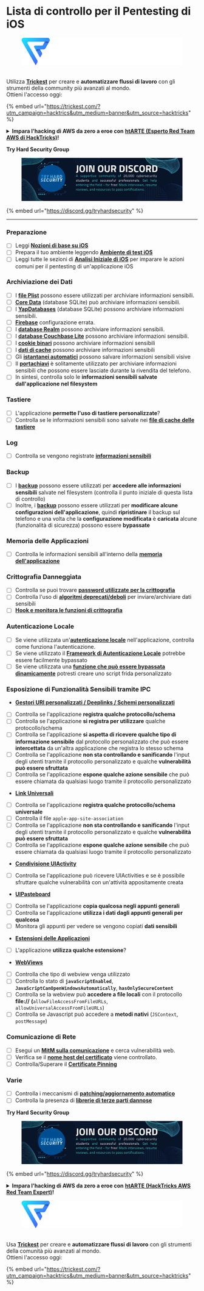 # Lista di controllo per il Pentesting di iOS

<figure><img src="../.gitbook/assets/image (3) (1) (1) (1) (1) (1).png" alt=""><figcaption></figcaption></figure>

\
Utilizza [**Trickest**](https://trickest.com/?utm\_campaign=hacktrics\&utm\_medium=banner\&utm\_source=hacktricks) per creare e **automatizzare flussi di lavoro** con gli strumenti della community più avanzati al mondo.\
Ottieni l'accesso oggi:

{% embed url="https://trickest.com/?utm_campaign=hacktrics&utm_medium=banner&utm_source=hacktricks" %}

<details>

<summary><strong>Impara l'hacking di AWS da zero a eroe con</strong> <a href="https://training.hacktricks.xyz/courses/arte"><strong>htARTE (Esperto Red Team AWS di HackTricks)</strong></a><strong>!</strong></summary>

Altri modi per supportare HackTricks:

* Se desideri vedere la tua **azienda pubblicizzata su HackTricks** o **scaricare HackTricks in PDF**, controlla i [**PIANI DI ABBONAMENTO**](https://github.com/sponsors/carlospolop)!
* Ottieni il [**merchandising ufficiale di PEASS & HackTricks**](https://peass.creator-spring.com)
* Scopri [**La Famiglia PEASS**](https://opensea.io/collection/the-peass-family), la nostra collezione esclusiva di [**NFT**](https://opensea.io/collection/the-peass-family)
* **Unisciti al** 💬 [**gruppo Discord**](https://discord.gg/hRep4RUj7f) o al [**gruppo telegram**](https://t.me/peass) o **seguici** su **Twitter** 🐦 [**@carlospolopm**](https://twitter.com/hacktricks\_live)**.**
* **Condividi i tuoi trucchi di hacking inviando PR ai** [**HackTricks**](https://github.com/carlospolop/hacktricks) e [**HackTricks Cloud**](https://github.com/carlospolop/hacktricks-cloud) repository di Github.

</details>

**Try Hard Security Group**

<figure><img src="../.gitbook/assets/telegram-cloud-document-1-5159108904864449420.jpg" alt=""><figcaption></figcaption></figure>

{% embed url="https://discord.gg/tryhardsecurity" %}

***

### Preparazione

* [ ] Leggi [**Nozioni di base su iOS**](ios-pentesting/ios-basics.md)
* [ ] Prepara il tuo ambiente leggendo [**Ambiente di test iOS**](ios-pentesting/ios-testing-environment.md)
* [ ] Leggi tutte le sezioni di [**Analisi Iniziale di iOS**](ios-pentesting/#initial-analysis) per imparare le azioni comuni per il pentesting di un'applicazione iOS

### Archiviazione dei Dati

* [ ] I [**file Plist**](ios-pentesting/#plist) possono essere utilizzati per archiviare informazioni sensibili.
* [ ] [**Core Data**](ios-pentesting/#core-data) (database SQLite) può archiviare informazioni sensibili.
* [ ] I [**YapDatabases**](ios-pentesting/#yapdatabase) (database SQLite) possono archiviare informazioni sensibili.
* [ ] [**Firebase**](ios-pentesting/#firebase-real-time-databases) configurazione errata.
* [ ] I [**database Realm**](ios-pentesting/#realm-databases) possono archiviare informazioni sensibili.
* [ ] I [**database Couchbase Lite**](ios-pentesting/#couchbase-lite-databases) possono archiviare informazioni sensibili.
* [ ] I [**cookie binari**](ios-pentesting/#cookies) possono archiviare informazioni sensibili
* [ ] I [**dati di cache**](ios-pentesting/#cache) possono archiviare informazioni sensibili
* [ ] Gli [**istantanei automatici**](ios-pentesting/#snapshots) possono salvare informazioni sensibili visive
* [ ] Il [**portachiavi**](ios-pentesting/#keychain) è solitamente utilizzato per archiviare informazioni sensibili che possono essere lasciate durante la rivendita del telefono.
* [ ] In sintesi, controlla solo le **informazioni sensibili salvate dall'applicazione nel filesystem**

### Tastiere

* [ ] L'applicazione **permette l'uso di tastiere personalizzate**?
* [ ] Controlla se le informazioni sensibili sono salvate nei [**file di cache delle tastiere**](ios-pentesting/#custom-keyboards-keyboard-cache)

### **Log**

* [ ] Controlla se vengono registrate [**informazioni sensibili**](ios-pentesting/#logs)

### Backup

* [ ] I [**backup**](ios-pentesting/#backups) possono essere utilizzati per **accedere alle informazioni sensibili** salvate nel filesystem (controlla il punto iniziale di questa lista di controllo)
* [ ] Inoltre, i [**backup**](ios-pentesting/#backups) possono essere utilizzati per **modificare alcune configurazioni dell'applicazione**, quindi **ripristinare** il backup sul telefono e una volta che la **configurazione modificata** è **caricata** alcune (funzionalità di sicurezza) possono essere **bypassate**

### **Memoria delle Applicazioni**

* [ ] Controlla le informazioni sensibili all'interno della [**memoria dell'applicazione**](ios-pentesting/#testing-memory-for-sensitive-data)

### **Crittografia Danneggiata**

* [ ] Controlla se puoi trovare [**password utilizzate per la crittografia**](ios-pentesting/#broken-cryptography)
* [ ] Controlla l'uso di [**algoritmi deprecati/deboli**](ios-pentesting/#broken-cryptography) per inviare/archiviare dati sensibili
* [ ] [**Hook e monitora le funzioni di crittografia**](ios-pentesting/#broken-cryptography)

### **Autenticazione Locale**

* [ ] Se viene utilizzata un'[**autenticazione locale**](ios-pentesting/#local-authentication) nell'applicazione, controlla come funziona l'autenticazione.
* [ ] Se viene utilizzato il [**Framework di Autenticazione Locale**](ios-pentesting/#local-authentication-framework) potrebbe essere facilmente bypassato
* [ ] Se viene utilizzata una [**funzione che può essere bypassata dinamicamente**](ios-pentesting/#local-authentication-using-keychain) potresti creare uno script frida personalizzato

### Esposizione di Funzionalità Sensibili tramite IPC

* [**Gestori URI personalizzati / Deeplinks / Schemi personalizzati**](ios-pentesting/#custom-uri-handlers-deeplinks-custom-schemes)
* [ ] Controlla se l'applicazione **registra qualche protocollo/schema**
* [ ] Controlla se l'applicazione **si registra per utilizzare** qualche protocollo/schema
* [ ] Controlla se l'applicazione **si aspetta di ricevere qualche tipo di informazione sensibile** dal protocollo personalizzato che può essere **intercettata** da un'altra applicazione che registra lo stesso schema
* [ ] Controlla se l'applicazione **non sta controllando e sanificando** l'input degli utenti tramite il protocollo personalizzato e qualche **vulnerabilità può essere sfruttata**
* [ ] Controlla se l'applicazione **espone qualche azione sensibile** che può essere chiamata da qualsiasi luogo tramite il protocollo personalizzato
* [**Link Universali**](ios-pentesting/#universal-links)
* [ ] Controlla se l'applicazione **registra qualche protocollo/schema universale**
* [ ] Controlla il file `apple-app-site-association`
* [ ] Controlla se l'applicazione **non sta controllando e sanificando** l'input degli utenti tramite il protocollo personalizzato e qualche **vulnerabilità può essere sfruttata**
* [ ] Controlla se l'applicazione **espone qualche azione sensibile** che può essere chiamata da qualsiasi luogo tramite il protocollo personalizzato
* [**Condivisione UIActivity**](ios-pentesting/ios-uiactivity-sharing.md)
* [ ] Controlla se l'applicazione può ricevere UIActivities e se è possibile sfruttare qualche vulnerabilità con un'attività appositamente creata
* [**UIPasteboard**](ios-pentesting/ios-uipasteboard.md)
* [ ] Controlla se l'applicazione **copia qualcosa negli appunti generali**
* [ ] Controlla se l'applicazione **utilizza i dati dagli appunti generali per qualcosa**
* [ ] Monitora gli appunti per vedere se vengono copiati **dati sensibili**
* [**Estensioni delle Applicazioni**](ios-pentesting/ios-app-extensions.md)
* [ ] L'applicazione **utilizza qualche estensione**?
* [**WebViews**](ios-pentesting/ios-webviews.md)
* [ ] Controlla che tipo di webview venga utilizzato
* [ ] Controlla lo stato di **`javaScriptEnabled`**, **`JavaScriptCanOpenWindowsAutomatically`**, **`hasOnlySecureContent`**
* [ ] Controlla se la webview può **accedere a file locali** con il protocollo **file://** **(**`allowFileAccessFromFileURLs`, `allowUniversalAccessFromFileURLs`)
* [ ] Controlla se Javascript può accedere a **metodi nativi** (`JSContext`, `postMessage`)
### Comunicazione di Rete

* [ ] Esegui un [**MitM sulla comunicazione**](ios-pentesting/#network-communication) e cerca vulnerabilità web.
* [ ] Verifica se il [**nome host del certificato**](ios-pentesting/#hostname-check) viene controllato.
* [ ] Controlla/Superare il [**Certificate Pinning**](ios-pentesting/#certificate-pinning)

### **Varie**

* [ ] Controlla i meccanismi di [**patching/aggiornamento automatico**](ios-pentesting/#hot-patching-enforced-updateing)
* [ ] Controlla la presenza di [**librerie di terze parti dannose**](ios-pentesting/#third-parties)

**Try Hard Security Group**

<figure><img src="../.gitbook/assets/telegram-cloud-document-1-5159108904864449420.jpg" alt=""><figcaption></figcaption></figure>

{% embed url="https://discord.gg/tryhardsecurity" %}

<details>

<summary><strong>Impara l'hacking di AWS da zero a eroe con</strong> <a href="https://training.hacktricks.xyz/courses/arte"><strong>htARTE (HackTricks AWS Red Team Expert)</strong></a><strong>!</strong></summary>

Altri modi per supportare HackTricks:

* Se desideri vedere la tua **azienda pubblicizzata in HackTricks** o **scaricare HackTricks in PDF** Controlla i [**PIANI DI ABBONAMENTO**](https://github.com/sponsors/carlospolop)!
* Ottieni il [**merchandising ufficiale di PEASS & HackTricks**](https://peass.creator-spring.com)
* Scopri [**The PEASS Family**](https://opensea.io/collection/the-peass-family), la nostra collezione di esclusive [**NFT**](https://opensea.io/collection/the-peass-family)
* **Unisciti al** 💬 [**gruppo Discord**](https://discord.gg/hRep4RUj7f) o al [**gruppo telegram**](https://t.me/peass) o **seguici** su **Twitter** 🐦 [**@carlospolopm**](https://twitter.com/hacktricks\_live)**.**
* **Condividi i tuoi trucchi di hacking inviando PR a** [**HackTricks**](https://github.com/carlospolop/hacktricks) e [**HackTricks Cloud**](https://github.com/carlospolop/hacktricks-cloud) github repos.

</details>

<figure><img src="../.gitbook/assets/image (3) (1) (1) (1) (1) (1).png" alt=""><figcaption></figcaption></figure>

\
Usa [**Trickest**](https://trickest.com/?utm\_campaign=hacktrics\&utm\_medium=banner\&utm\_source=hacktricks) per creare e **automatizzare flussi di lavoro** con gli strumenti della comunità più avanzati al mondo.\
Ottieni l'accesso oggi:

{% embed url="https://trickest.com/?utm_campaign=hacktrics&utm_medium=banner&utm_source=hacktricks" %}

